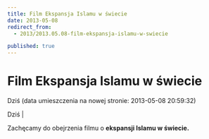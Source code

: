 ```yaml
---
title: Film Ekspansja Islamu w świecie
date: 2013-05-08
redirect_from: 
  - 2013/2013.05.08-film-ekspansja-islamu-w-swiecie

published: true
---
```




# Film Ekspansja Islamu w świecie

<time>Dziś (data umieszczenia na nowej stronie: 2013-05-08 20:59:32)</time>

Dziś | 
&nbsp;

Zachęcamy do obejrzenia filmu o **ekspansji Islamu w świecie.** 


<!--{{json:{"created_date":"2013-05-08 20:59:32","publish_down":"0000-00-00 00:00:00","id":"876"}}}-->